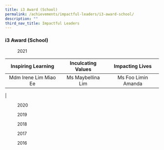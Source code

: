 ```yaml
---
title: i3 Award (School)
permalink: /achievements/impactful-leaders/i3-award-school/
description: ""
third_nav_title: Impactful Leaders
---
```

### **i3 Award (School)**

<figure>
<figcaption> 2021
 </figcaption>
</figure>

| Inspiring Learning<br> | Inculcating Values<br> | Impacting Lives<br> |
|:---:|:---:|:---:|
| Mdm Irene Lim Miao Ee | Ms Maybellina Lim | Ms Foo Limin Amanda |
|

<figure>
<figcaption> 2020
 </figcaption>
</figure>

<figure>
<figcaption> 2019
 </figcaption>
</figure>

<figure>
<figcaption> 2018
 </figcaption>
</figure>

<figure>
<figcaption> 2017
 </figcaption>
</figure>

<figure>
<figcaption> 2016
 </figcaption>
</figure>